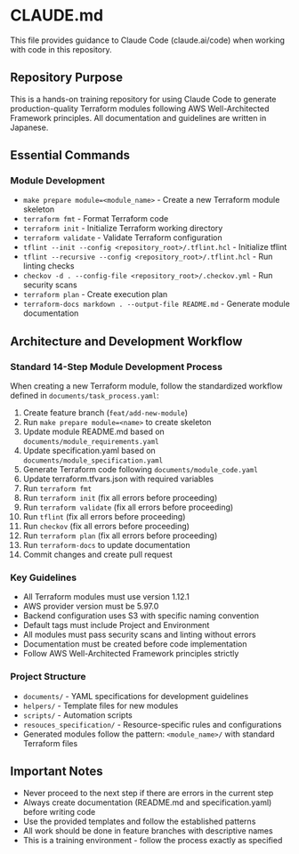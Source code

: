 # CLAUDE.md

This file provides guidance to Claude Code (claude.ai/code) when working with code in this repository.

## Repository Purpose

This is a hands-on training repository for using Claude Code to generate production-quality Terraform modules following AWS Well-Architected Framework principles. All documentation and guidelines are written in Japanese.

## Essential Commands

### Module Development
- `make prepare module=<module_name>` - Create a new Terraform module skeleton
- `terraform fmt` - Format Terraform code
- `terraform init` - Initialize Terraform working directory
- `terraform validate` - Validate Terraform configuration
- `tflint --init --config <repository_root>/.tflint.hcl` - Initialize tflint
- `tflint --recursive --config <repository_root>/.tflint.hcl` - Run linting checks
- `checkov -d . --config-file <repository_root>/.checkov.yml` - Run security scans
- `terraform plan` - Create execution plan
- `terraform-docs markdown . --output-file README.md` - Generate module documentation

## Architecture and Development Workflow

### Standard 14-Step Module Development Process
When creating a new Terraform module, follow the standardized workflow defined in `documents/task_process.yaml`:

1. Create feature branch (`feat/add-new-module`)
2. Run `make prepare module=<name>` to create skeleton
3. Update module README.md based on `documents/module_requirements.yaml`
4. Update specification.yaml based on `documents/module_specification.yaml`
5. Generate Terraform code following `documents/module_code.yaml`
6. Update terraform.tfvars.json with required variables
7. Run `terraform fmt`
8. Run `terraform init` (fix all errors before proceeding)
9. Run `terraform validate` (fix all errors before proceeding)
10. Run `tflint` (fix all errors before proceeding)
11. Run `checkov` (fix all errors before proceeding)
12. Run `terraform plan` (fix all errors before proceeding)
13. Run `terraform-docs` to update documentation
14. Commit changes and create pull request

### Key Guidelines
- All Terraform modules must use version 1.12.1
- AWS provider version must be 5.97.0
- Backend configuration uses S3 with specific naming convention
- Default tags must include Project and Environment
- All modules must pass security scans and linting without errors
- Documentation must be created before code implementation
- Follow AWS Well-Architected Framework principles strictly

### Project Structure
- `documents/` - YAML specifications for development guidelines
- `helpers/` - Template files for new modules
- `scripts/` - Automation scripts
- `resouces_specification/` - Resource-specific rules and configurations
- Generated modules follow the pattern: `<module_name>/` with standard Terraform files

## Important Notes
- Never proceed to the next step if there are errors in the current step
- Always create documentation (README.md and specification.yaml) before writing code
- Use the provided templates and follow the established patterns
- All work should be done in feature branches with descriptive names
- This is a training environment - follow the process exactly as specified